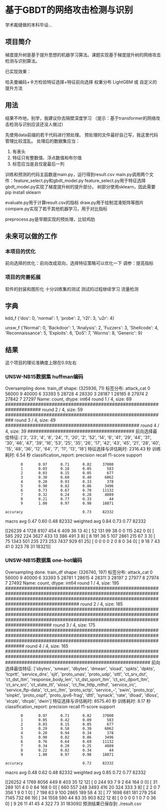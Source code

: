 # 基于GBDT的网络攻击检测与识别

学术裁缝做的本科毕设...

## 项目简介

梯度提升树是基于提升思想的机器学习算法。课题实现基于梯度提升树的网络攻击检测与识别算法。

已实现效果：

哈夫曼编码+卡方检验特征选择+特征前向选择
权重分布
LightGBM 或 自定义的提升方法

## 用法

结果不咋地，别学，我建议你去隔壁深度学习
（提示：基于transformer的网络攻击检测与识别应该还没人做过）

先使用data前缀的若干代码进行预处理。
预处理的文件最好自己写，我这里代码管理比较混乱。
处理后的数据集应当：

1. 有表头
2. 特征只有整数值、浮点数值和布尔值
3. 标签应当是且仅是最后一列

训练和预测的代码主函数是main.py，运行得到result.csv
main.py调用两个文件：feature_select.py和gbdt_model.py
feature_select.py用于特征选择
gbdt_model.py实现了梯度提升树的提升部分。
树部分使用sklearn，因此需要pip install sklearn

evaluate.py用于计算result.csv的指标
draw.py用于绘制混淆矩阵等图片
compare.py实现了若干其他机器学习，用于对比指标

preprocess.py是早期实现的预处理，比较鸡肋

## 未来可以做的工作

### 本项目的优化

前向选择的优化：前向改成双向，选择特征策略可以优化一下
调参：提高指标

### 项目的完善拓展

软件的封装和图形化
十分训练集的测试
测试的过程继续学习
流量检测

## 字典

kdd_f {'dos': 0, 'normal': 1, 'probe': 2, 'r2l': 3, 'u2r': 4}

unsw_f {'Normal': 0, 'Backdoor': 1, 'Analysis': 2, 'Fuzzers': 3, 'Shellcode': 4, 'Reconnaissance': 5, 'Exploits': 6, 'DoS': 7, 'Worms': 8, 'Generic': 9}

## 结果

这个项目的理论准确度上限在0.9左右

### UNSW-NB15数据集 huffman编码

 Oversampling done.
train_df shape: (325936, 71)
标签分布:
attack_cat
0    56000
9    40000
6    33393
5    28728
4    28330
3    28187
1    28185
8    27974
2    27842
7    27297
Name: count, dtype: int64
round 1 / 4, size: 69
#####################################################################
round 2 / 4, size: 59
###########################################################
round 3 / 4, size: 49
#################################################
round 4 / 4, size: 39
#######################################
前向选择最佳特征: ['3', '23', '4', '8', '24', '1', '20', '2', '52', '14', '6', '41', '29', '44', '31', '30', '46', '47', '39', '16', '53', '25', '35', '26', '17', '42', '43', '45', '21', '28', '40', '15', '48', '36', '12', '64', '7', '11', '13', '18']
特征选择与评估耗时: 2316.43 秒
训练耗时: 6.54 秒
classification_report:
              precision    recall  f1-score   support

           0       0.97      0.71      0.82     37000
           1       0.03      0.18      0.05       583
           2       0.03      0.15      0.05       677
           3       0.30      0.60      0.40      6062
           4       0.20      0.93      0.33       378
           5       0.90      0.82      0.86      3496
           6       0.73      0.67      0.70     11132
           7       0.32      0.24      0.28      4089
           8       0.21      0.77      0.33        44
           9       1.00      0.97      0.98     18871

    accuracy                           0.73     82332
   macro avg       0.47      0.60      0.48     82332
weighted avg       0.84      0.73      0.77     82332

[[26239     4  1728  8107   454     6   409    36    13     4]
 [   52   131    99    38     0     0   115   242     0     0]
 [  585   292   224  3627   433    13   386   491     3     8]
 [    8   191    36     5   107  2861   215    67     3     3]
 [   75  1343   501   235   273   253  7437   929    61    25]
 [    0     0     0     0     2     0     8     0    34     0]
 [    9    18     7    43    41     0   323    78    31 18321]]

### UNSW-NB15数据集 one-hot编码

Oversampling done.
train_df shape: (326740, 197)
标签分布:
attack_cat
0    56000
9    40000
6    33393
5    28781
1    28615
4    28311
3    28197
2    27977
8    27974
7    27492
Name: count, dtype: int64
round 1 / 4, size: 195
###################################################################################################################################################################################################
round 2 / 4, size: 185
#########################################################################################################################################################################################
round 3 / 4, size: 175
###############################################################################################################################################################################
round 4 / 4, size: 165
#####################################################################################################################################################################
前向选择最佳特征: ['sbytes', 'smean', 'dbytes', 'dmean', 'sload', 'spkts', 'dpkts', 'tcprtt', 'service_dns', 'sjit', 'proto_unas', 'proto_udp', 'sttl', 'ct_srv_dst', 'ct_dst_ltm', 'response_body_len', 'ct_dst_sport_ltm', 'ct_src_dport_ltm', 'ct_srv_src', 'ct_state_ttl', 'sloss', 'ct_flw_http_mthd', 
'service_irc', 'service_ftp-data', 'ct_src_ltm', 'proto_sctp', 'service_-', 'swin', 'proto_tcp', 'sinpkt', 'proto_ospf', 'proto_ipv6-frag', 'dttl', 'synack', 'rate', 'dload', 'dloss', 'stcpb', 'dtcpb', 'dwin']
特征选择与评估耗时: 8575.40 秒
训练耗时: 8.17 秒
classification_report:
              precision    recall  f1-score   support

           0       0.97      0.71      0.82     37000
           1       0.05      0.42      0.09       583
           2       0.03      0.15      0.05       677
           3       0.29      0.58      0.39      6062
           4       0.20      0.94      0.34       378
           5       0.90      0.82      0.86      3496
           6       0.76      0.64      0.69     11132
           7       0.34      0.20      0.25      4089
           8       0.22      0.82      0.34        44
           9       1.00      0.97      0.98     18871

    accuracy                           0.72     82332
   macro avg       0.48      0.62      0.48     82332
weighted avg       0.85      0.72      0.77     82332

[[26252     4  1769  8056   449     8   403    35    12    12]
 [    0   244    93     7     9     2    64   164     0     0]
 [   31   289   101     4     0     0    84   168     0     0]
 [  660   557   248  3493   416    20   324   333     3     8]
 [    2     2     0     7   356     1     9     0     1     0]
 [    7   198    63     9   100  2865   189    58     4     3]
 [   77  1698   681   181   279   254  7145   732    66    19]
 [   34  1558   590    44    83    35   903   822    12     8]
 [    0     0     0     0     1     0     7     0    36     0]
 [    9    26    11    41    45     4   322    73    31 18309]]
预测结果已保存到 ./result.csv
